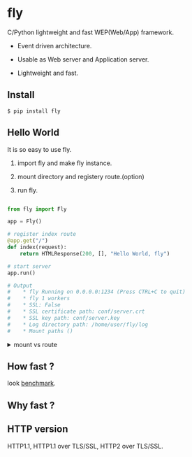 
# fly

C/Python lightweight and fast WEP(Web/App) framework.

* Event driven architecture.

* Usable as Web server and Application server.

* Lightweight and fast.

## Install

```
$ pip install fly
```

## Hello World

It is so easy to use fly.

1. import fly and make fly instance.

2. mount directory and registery route.(option)

3. run fly.

```python

from fly import Fly

app = Fly()

# register index route
@app.get("/")
def index(request):
	return HTMLResponse(200, [], "Hello World, fly")

# start server
app.run()

# Output
#    * fly Running on 0.0.0.0:1234 (Press CTRL+C to quit)
#    * fly 1 workers
#    * SSL: False
#    * SSL certificate path: conf/server.crt
#    * SSL key path: conf/server.key
#    * Log directory path: /home/user/fly/log
#    * Mount paths ()

```

<details>
<summary>mount vs route</summary>
<div>

* mount: use for static content(css, html, js)

* route: use for dynamic content(like CGI)

</div>
</details>

## How fast ?

look [benchmark](bench/README.md).

## Why fast ?

## HTTP version

HTTP1.1, HTTP1.1 over TLS/SSL, HTTP2 over TLS/SSL.
